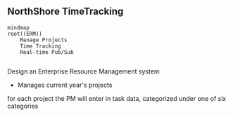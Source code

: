 ## NorthShore TimeTracking

```mermaid
mindmap
root((ERM))
    Manage Projects
    Time Tracking
    Real-time Pub/Sub
    
```

Design an Enterprise Resource Management system 
- Manages current year's projects

for each project the PM will enter in task data, 
categorized under one of six categories